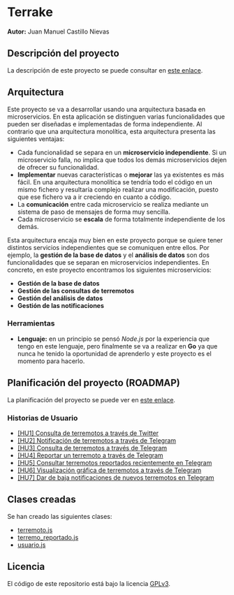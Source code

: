 # Terrake

**Autor:** Juan Manuel Castillo Nievas

## Descripción del proyecto

La descripción de este proyecto se puede consultar en [este enlace](https://github.com/Jumacasni/Terrake/blob/main/docs/descripcion_proyecto.md).

## Arquitectura

Este proyecto se va a desarrollar usando una arquitectura basada en microservicios. En esta aplicación se distinguen varias funcionalidades que pueden ser diseñadas e implementadas de forma independiente. Al contrario que una arquitectura monolítica, esta arquitectura presenta las siguientes ventajas:
* Cada funcionalidad se separa en un **microservicio independiente**. Si un microservicio falla, no implica que todos los demás microservicios dejen de ofrecer su funcionalidad.
* **Implementar** nuevas características o **mejorar** las ya existentes es más fácil. En una arquitectura monolítica se tendría todo el código en un mismo fichero y resultaría complejo realizar una modificación, puesto que ese fichero va a ir creciendo en cuanto a código.
* La **comunicación** entre cada microservicio se realiza mediante un sistema de paso de mensajes de forma muy sencilla.
* Cada microservicio se **escala** de forma totalmente independiente de los demás.

Esta arquitectura encaja muy bien en este proyecto porque se quiere tener distintos servicios independientes que se comuniquen entre ellos. Por ejemplo, la **gestión de la base de datos** y el **análisis de datos** son dos funcionalidades que se separan en microservicios independientes. En concreto, en este proyecto encontramos los siguientes microservicios:
* **Gestión de la base de datos**
* **Gestión de las consultas de terremotos**
* **Gestión del análisis de datos**
* **Gestión de las notificaciones**

### Herramientas

* **Lenguaje:** en un principio se pensó *Node.js* por la experiencia que tengo en este lenguaje, pero finalmente se va a realizar en **Go** ya que nunca he tenido la oportunidad de aprenderlo y este proyecto es el momento para hacerlo.

## Planificación del proyecto (ROADMAP)

La planificación del proyecto se puede ver en [este enlace](https://github.com/Jumacasni/Terrake/projects/1).

### Historias de Usuario

- [[HU1] Consulta de terremotos a través de Twitter](https://github.com/Jumacasni/Terrake/issues/9)
- [[HU2] Notificación de terremotos a través de Telegram](https://github.com/Jumacasni/Terrake/issues/10)
- [[HU3] Consulta de terremotos a través de Telegram](https://github.com/Jumacasni/Terrake/issues/11)
- [[HU4] Reportar un terremoto a través de Telegram ](https://github.com/Jumacasni/Terrake/issues/12)
- [[HU5] Consultar terremotos reportados recientemente en Telegram](https://github.com/Jumacasni/Terrake/issues/13)
- [[HU6] Visualización gráfica de terremotos a través de Telegram](https://github.com/Jumacasni/Terrake/issues/14)
- [[HU7] Dar de baja notificaciones de nuevos terremotos en Telegram](https://github.com/Jumacasni/Terrake/issues/17)

## Clases creadas

Se han creado las siguientes clases:
- [terremoto.js](https://github.com/Jumacasni/Terrake/blob/main/src/terremoto.js)
- [terremo_reportado.js](https://github.com/Jumacasni/Terrake/blob/main/src/terremoto_reportado.js)
- [usuario.js](https://github.com/Jumacasni/Terrake/blob/main/src/usuario.js)

## Licencia

El código de este repositorio está bajo la licencia [GPLv3](./LICENSE).
